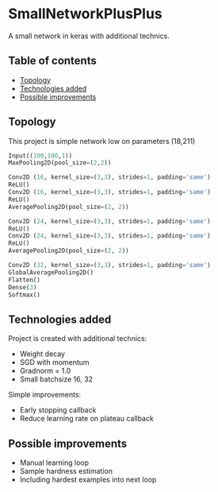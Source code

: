 # SmallNetworkPlusPlus
A small network in keras with additional technics.

## Table of contents
* [Topology](#Topoloty)
* [Technologies added](#technologies-added)
* [Possible improvements](#possible-improvements)

## Topology
This project is simple network low on parameters (18,211)
``` python
Input((100,100,1))
MaxPooling2D(pool_size=(2,2))

Conv2D (16, kernel_size=(3,3), strides=1, padding='same')
ReLU()
Conv2D (16, kernel_size=(3,3), strides=1, padding='same')
ReLU()
AveragePooling2D(pool_size=(2, 2))

Conv2D (24, kernel_size=(3,3), strides=1, padding='same')
ReLU()
Conv2D (24, kernel_size=(3,3), strides=1, padding='same')
ReLU()
AveragePooling2D(pool_size=(2, 2))

Conv2D (32, kernel_size=(3,3), strides=1, padding='same')
GlobalAveragePooling2D()
Flatten()
Dense(3)
Softmax()
```

## Technologies added
Project is created with additional technics:
* Weight decay
* SGD with momentum
* Gradnorm = 1.0
* Small batchsize 16, 32

Simple improvements:
* Early stopping callback
* Reduce learning rate on plateau callback

## Possible improvements
* Manual learning loop
* Sample hardness estimation
* Including hardest examples into next loop

